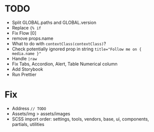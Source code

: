 # TODO

- Split GLOBAL.paths and GLOBAL.version
- Replace `{% if`
- Fix Flow [0]
- remove props.name
- What to do with `contextClass(contextClass)`?
- Check potentially ignored prop in string `title="Follow me on { media.name }"`
- Handle `|raw`
- Fix Tabs, Accordion, Alert, Table Numerical column
- Add Storybook
- Run Prettier

# Fix

- Address `// TODO`
- Assets/img > assets/images
- SCSS import order: settings, tools, vendors, base, ui, components, partials, utilities
